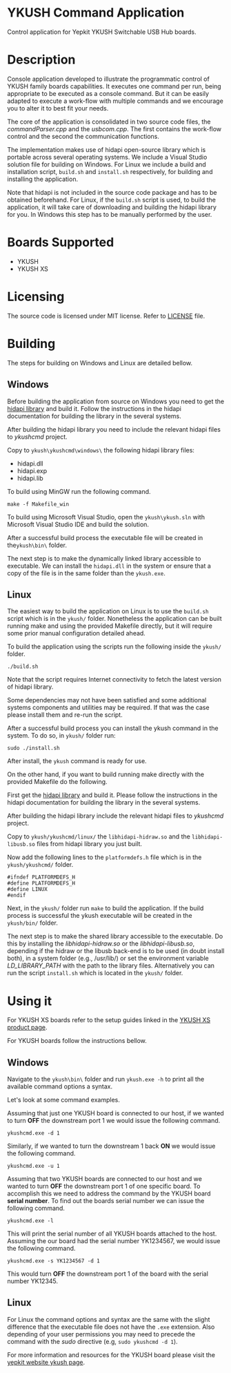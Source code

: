 # YKUSH Command Application


Control application for Yepkit YKUSH Switchable USB Hub boards.


Description
===========

Console application developed to illustrate the programmatic control of YKUSH family boards capabilities.
It executes one command per run, being appropriate to be executed as a console command.
But it can be easily adapted to execute a work-flow with multiple commands and we encourage you to alter it to best fit your needs.

The core of the application is consolidated in two source code files, the *commandParser.cpp* and the *usbcom.cpp*.
The first contains the work-flow control and the second the communication functions.

The implementation makes use of hidapi open-source library which is portable across several operating systems.
We include a Visual Studio solution file for building on Windows. For Linux we include a build and installation script, `build.sh` and `install.sh` respectively, for building and installing the application. 

Note that hidapi is not included in the source code package and has to be obtained beforehand. For Linux, if the
`build.sh` script is used, to build the application, it will take care of downloading and building the hidapi library for you. In Windows this step has to
be manually performed by the user.


Boards Supported
================
- YKUSH
- YKUSH XS


Licensing
=========

The source code is licensed under MIT license. 
Refer to [LICENSE](LICENSE.md) file.


Building
========

The steps for building on Windows and Linux are detailed bellow.

Windows
-------

Before building the application from source on Windows you need to get the [hidapi library](http://www.signal11.us/oss/hidapi/) and build it.
Follow the instructions in the hidapi documentation for building the library in the several systems. 

After building the hidapi library you need to include the relevant hidapi files to *ykushcmd* project. 

Copy to `ykush\ykushcmd\windows\` the following hidapi library files:
- hidapi.dll
- hidapi.exp
- hidapi.lib


To build using MinGW run the following command.

```
make -f Makefile_win
```

To build using Microsoft Visual Studio, open the `ykush\ykush.sln` with Microsoft Visual Studio IDE and build the solution.

After a successful build process the executable file will be created in the`ykush\bin\` folder.

The next step is to make the dynamically linked library accessible to executable.
We can install the `hidapi.dll` in the system or ensure that a copy of the file is in the same folder than the `ykush.exe`.


Linux
-----

The easiest way to build the application on Linux is to use the `build.sh` script which is in the `ykush/` folder.
Nonetheless the application can be built running make and using the provided Makefile directly, but it will require
some prior manual configuration detailed ahead. 

To build the application using the scripts run the following inside the `ykush/` folder.
```
./build.sh
```
Note that the script requires Internet connectivity to fetch the latest version of hidapi library.

Some dependencies may not have been satisfied and some additional systems components and utilities may be required.
If that was the case please install them and re-run the script. 

After a successful build process you can install the ykush command in the system. To do so, in `ykush/` folder run:
```
sudo ./install.sh
```

After install, the `ykush` command is ready for use.


On the other hand, if you want to build running make directly with the provided Makefile do the following.

First get the [hidapi library](http://www.signal11.us/oss/hidapi/) and build it.
Please follow the instructions in the hidapi documentation for building the library in the several systems. 

After building the hidapi library include the relevant hidapi files to *ykushcmd* project. 

Copy to `ykush/ykushcmd/linux/` the `libhidapi-hidraw.so` and the `libhidapi-libusb.so` files from hidapi library you
just built.

Now add the following lines to the `platformdefs.h` file which is in the `ykush/ykushcmd/` folder.
```
#ifndef PLATFORMDEFS_H
#define PLATFORMDEFS_H
#define LINUX
#endif
```


Next, in the `ykush/` folder run `make` to build the application.
If the build process is successful the ykush executable will be created in the `ykush/bin/` folder.

The next step is to make the shared library accessible to the executable.
Do this by installing the *libhidapi-hidraw.so* or the *libhidapi-libusb.so*, depending if the hidraw or the libusb back-end is to be used (in doubt install both), in a system folder (e.g., /usr/lib/) or set the environment variable *LD_LIBRARY_PATH* with the path to the library files. 
Alternatively you can run the script `install.sh` which is located in the `ykush/` folder.


Using it
========

For YKUSH XS boards refer to the setup guides linked in the [YKUSH XS product page](https://www.yepkit.com/product/300115/YKUSHXS).

For YKUSH boards follow the instructions bellow.


Windows
-------
Navigate to the `ykush\bin\` folder and run `ykush.exe -h` to print all the available command options a syntax.

Let's look at some command examples.

Assuming that just one YKUSH board is connected to our host, if we wanted to turn **OFF** the downstream port 1 we would issue the following command.
```
ykushcmd.exe -d 1
```

Similarly, if we wanted to turn the downstream 1 back **ON** we would issue the following command.
```
ykushcmd.exe -u 1
```

Assuming that two YKUSH boards are connected to our host and we wanted to turn **OFF** the downstream port 1 of one specific board. 
To accomplish this we need to address the command by the YKUSH board **serial number**. 
To find out the boards serial number we can issue the following command.
```
ykushcmd.exe -l
```
This will print the serial number of all YKUSH boards attached to the host.
Assuming the our board had the serial number YK1234567, we would issue the following command.
```
ykushcmd.exe -s YK1234567 -d 1
```
This would turn **OFF** the downstream port 1 of the board with the serial number YK12345.


Linux
-----
For Linux the command options and syntax are the same with the slight difference that the executable file does not have the `.exe` extension.
Also depending of your user permissions you may need to precede the command with the *sudo* directive (e.g, `sudo ykushcmd -d 1`).


For more information and resources for the YKUSH board please visit the [yepkit website ykush page](https://www.yepkit.com/products/ykush).









